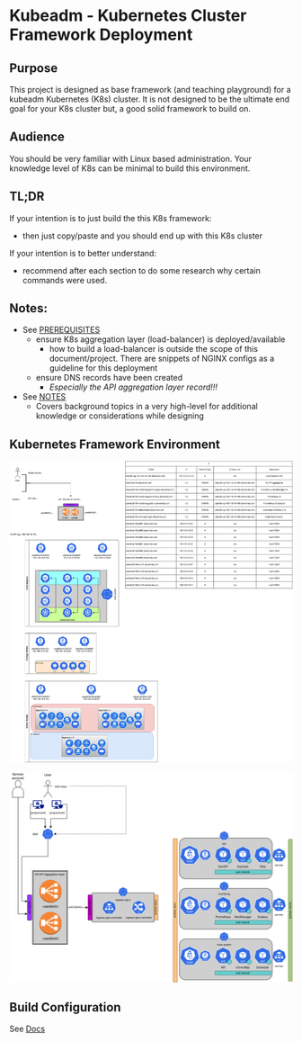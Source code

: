 # Kubeadm - Kubernetes Cluster Framework Deployment

## Purpose

This project is designed as base framework (and teaching playground) for a kubeadm Kubernetes (K8s) cluster.  It is not designed to be the ultimate end goal for your K8s cluster but, a good solid framework to build on.

## Audience

You should be very familiar with Linux based administration.  Your knowledge level of K8s can be minimal to build this environment.

## TL;DR

If your intention is to just build the this K8s framework:

- then just copy/paste and you should end up with this K8s cluster

If your intention is to better understand:

- recommend after each section to do some research why certain commands were used.

## Notes:

- See [PREREQUISITES](PREREQUISITES.md)
  - ensure K8s aggregation layer (load-balancer) is deployed/available
    - how to build a load-balancer is outside the scope of this document/project.  There are snippets of NGINX configs as a guideline for this deployment
  - ensure DNS records have been created
    - *Especially the API aggregation layer record!!!*
- See [NOTES](NOTES.md)
  - Covers background topics in a very high-level for additional knowledge or considerations while designing

## Kubernetes Framework Environment

![Kubernetes Infrastructure](diagrams/kubeadm-infrastructure.drawio.svg)

![Service Exposuer](diagrams/kubeadm-infrastructure-service-exposure.drawio.svg)

## Build Configuration

See [Docs](./docs/Kubeadm_Kubernetes_Framework_v0.9.0_final_v2.pdf)